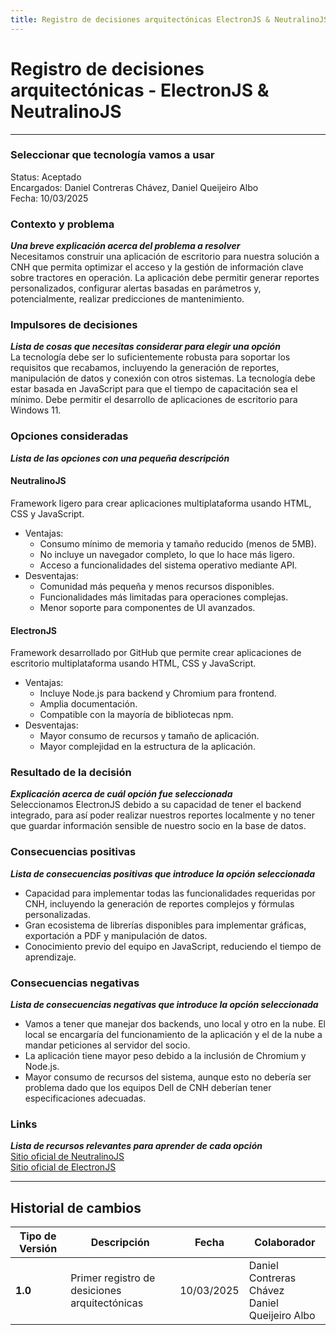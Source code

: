 ```yaml
---
title: Registro de decisiones arquitectónicas ElectronJS & NeutralinoJS
---
```


# Registro de decisiones arquitectónicas - ElectronJS & NeutralinoJS

---

### Seleccionar que tecnología vamos a usar
Status: Aceptado  
Encargados: Daniel Contreras Chávez, Daniel Queijeiro Albo  
Fecha: 10/03/2025

### Contexto y problema
***Una breve explicación acerca del problema a resolver***  
Necesitamos construir una aplicación de escritorio para nuestra solución a CNH que permita optimizar el acceso y la gestión de información clave sobre tractores en operación. La aplicación debe permitir generar reportes personalizados, configurar alertas basadas en parámetros y, potencialmente, realizar predicciones de mantenimiento.
### Impulsores de decisiones
***Lista de cosas que necesitas considerar para elegir una opción***  
La tecnología debe ser lo suficientemente robusta para soportar los requisitos que recabamos, incluyendo la generación de reportes, manipulación de datos y conexión con otros sistemas.
La tecnología debe estar basada en JavaScript para que el tiempo de capacitación sea el mínimo.
Debe permitir el desarrollo de aplicaciones de escritorio para Windows 11.
### Opciones consideradas
***Lista de las opciones con una pequeña descripción***  
#### NeutralinoJS
Framework ligero para crear aplicaciones multiplataforma usando HTML, CSS y JavaScript.
-  Ventajas:
    - Consumo mínimo de memoria y tamaño reducido (menos de 5MB).
    - No incluye un navegador completo, lo que lo hace más ligero.
    - Acceso a funcionalidades del sistema operativo mediante API.
- Desventajas:
    - Comunidad más pequeña y menos recursos disponibles.
    - Funcionalidades más limitadas para operaciones complejas.
    - Menor soporte para componentes de UI avanzados.
#### ElectronJS
Framework desarrollado por GitHub que permite crear aplicaciones de escritorio multiplataforma usando HTML, CSS y JavaScript.
- Ventajas:
	- Incluye Node.js para backend y Chromium para frontend.
	- Amplia documentación.
	- Compatible con la mayoría de bibliotecas npm.
- Desventajas:
	- Mayor consumo de recursos y tamaño de aplicación.
	- Mayor complejidad en la estructura de la aplicación.

### Resultado de la decisión
***Explicación acerca de cuál opción fue seleccionada***  
Seleccionamos ElectronJS debido a su capacidad de tener el backend integrado, para así poder realizar nuestros reportes localmente y no tener que guardar información sensible de nuestro socio en la base de datos.
### Consecuencias positivas
***Lista de consecuencias positivas que introduce la opción seleccionada***  
- Capacidad para implementar todas las funcionalidades requeridas por CNH, incluyendo la generación de reportes complejos y fórmulas personalizadas.
- Gran ecosistema de librerías disponibles para implementar gráficas, exportación a PDF y manipulación de datos.
- Conocimiento previo del equipo en JavaScript, reduciendo el tiempo de aprendizaje.
### Consecuencias negativas
***Lista de consecuencias negativas que introduce la opción seleccionada***  
- Vamos a tener que manejar dos backends, uno local y otro en la nube. El local se encargaría del funcionamiento de la aplicación y el de la nube a mandar peticiones al servidor del socio.
- La aplicación tiene mayor peso debido a la inclusión de Chromium y Node.js.
- Mayor consumo de recursos del sistema, aunque esto no debería ser problema dado que los equipos Dell de CNH deberían tener especificaciones adecuadas.

### Links
***Lista de recursos relevantes para aprender de cada opción***  
[Sitio oficial de NeutralinoJS](https://neutralino.js.org/)  
[Sitio oficial de ElectronJS](https://www.electronjs.org/)

---

## Historial de cambios

| **Tipo de Versión** | **Descripción** | **Fecha**  | **Colaborador** |
| ------------------- | --------------- | ---------- | --------------- |
| **1.0** | Primer registro de desiciones arquitectónicas | 10/03/2025 | Daniel Contreras Chávez <br/> Daniel Queijeiro Albo |